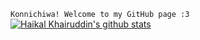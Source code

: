 <code>Konnichiwa! Welcome to my GitHub page :3</code>
[![Haikal Khairuddin's github stats](https://github-readme-stats.vercel.app/api?username=z4nyx)](https://github.com/anuraghazra/github-readme-stats)
